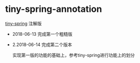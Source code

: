 # tiny-spring-annotation
[tiny-spring](https://github.com/code4craft/tiny-spring) 注解版 

- 2018-06-13 完成第一个粗糙版

- 2.2018-06-14 完成第二个版本

    实现第一版的功能的基础上，参考tiny-spring进行功能上的划分
